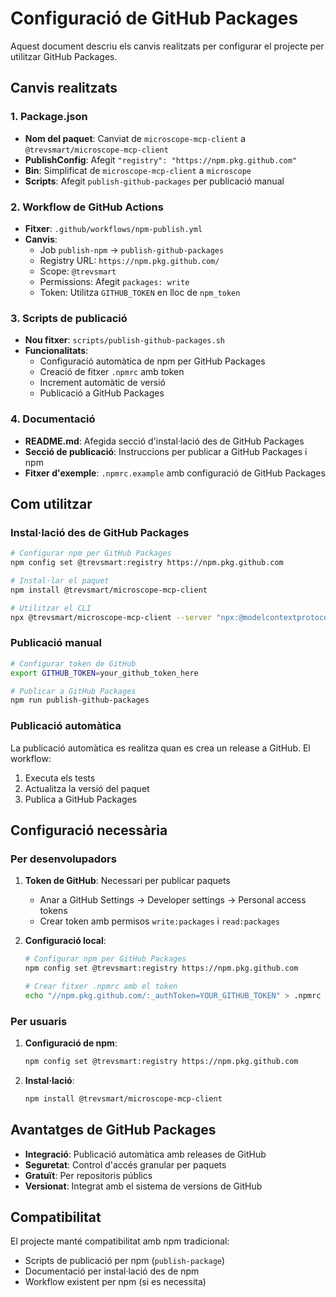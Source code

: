 # Configuració de GitHub Packages

Aquest document descriu els canvis realitzats per configurar el projecte per utilitzar GitHub Packages.

## Canvis realitzats

### 1. Package.json

- **Nom del paquet**: Canviat de `microscope-mcp-client` a `@trevsmart/microscope-mcp-client`
- **PublishConfig**: Afegit `"registry": "https://npm.pkg.github.com"`
- **Bin**: Simplificat de `microscope-mcp-client` a `microscope`
- **Scripts**: Afegit `publish-github-packages` per publicació manual

### 2. Workflow de GitHub Actions

- **Fitxer**: `.github/workflows/npm-publish.yml`
- **Canvis**:
  - Job `publish-npm` → `publish-github-packages`
  - Registry URL: `https://npm.pkg.github.com/`
  - Scope: `@trevsmart`
  - Permissions: Afegit `packages: write`
  - Token: Utilitza `GITHUB_TOKEN` en lloc de `npm_token`

### 3. Scripts de publicació

- **Nou fitxer**: `scripts/publish-github-packages.sh`
- **Funcionalitats**:
  - Configuració automàtica de npm per GitHub Packages
  - Creació de fitxer `.npmrc` amb token
  - Increment automàtic de versió
  - Publicació a GitHub Packages

### 4. Documentació

- **README.md**: Afegida secció d'instal·lació des de GitHub Packages
- **Secció de publicació**: Instruccions per publicar a GitHub Packages i npm
- **Fitxer d'exemple**: `.npmrc.example` amb configuració de GitHub Packages

## Com utilitzar

### Instal·lació des de GitHub Packages

```bash
# Configurar npm per GitHub Packages
npm config set @trevsmart:registry https://npm.pkg.github.com

# Instal·lar el paquet
npm install @trevsmart/microscope-mcp-client

# Utilitzar el CLI
npx @trevsmart/microscope-mcp-client --server "npx:@modelcontextprotocol/server-everything"
```

### Publicació manual

```bash
# Configurar token de GitHub
export GITHUB_TOKEN=your_github_token_here

# Publicar a GitHub Packages
npm run publish-github-packages
```

### Publicació automàtica

La publicació automàtica es realitza quan es crea un release a GitHub. El workflow:
1. Executa els tests
2. Actualitza la versió del paquet
3. Publica a GitHub Packages

## Configuració necessària

### Per desenvolupadors

1. **Token de GitHub**: Necessari per publicar paquets
   - Anar a GitHub Settings → Developer settings → Personal access tokens
   - Crear token amb permisos `write:packages` i `read:packages`

2. **Configuració local**:
   ```bash
   # Configurar npm per GitHub Packages
   npm config set @trevsmart:registry https://npm.pkg.github.com

   # Crear fitxer .npmrc amb el token
   echo "//npm.pkg.github.com/:_authToken=YOUR_GITHUB_TOKEN" > .npmrc
   ```

### Per usuaris

1. **Configuració de npm**:
   ```bash
   npm config set @trevsmart:registry https://npm.pkg.github.com
   ```

2. **Instal·lació**:
   ```bash
   npm install @trevsmart/microscope-mcp-client
   ```

## Avantatges de GitHub Packages

- **Integració**: Publicació automàtica amb releases de GitHub
- **Seguretat**: Control d'accés granular per paquets
- **Gratuït**: Per repositoris públics
- **Versionat**: Integrat amb el sistema de versions de GitHub

## Compatibilitat

El projecte manté compatibilitat amb npm tradicional:
- Scripts de publicació per npm (`publish-package`)
- Documentació per instal·lació des de npm
- Workflow existent per npm (si es necessita)
